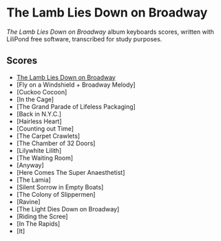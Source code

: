 # The Lamb Lies Down on Broadway
*The Lamb Lies Down on Broadway* album keyboards scores, written with LiliPond free software, transcribed for study purposes.

## Scores
* [The Lamb Lies Down on Broadway](the-lamb-lies-down-on-broadway)
* [Fly on a Windshield + Broadway Melody]
* [Cuckoo Cocoon]
* [In the Cage]
* [The Grand Parade of Lifeless Packaging]
* [Back in N.Y.C.]
* [Hairless Heart]
* [Counting out Time]
* [The Carpet Crawlets]
* [The Chamber of 32 Doors]
* [Lilywhite Lilith]
* [The Waiting Room]
* [Anyway]
* [Here Comes The Super Anaesthetist]
* [The Lamia]
* [Silent Sorrow in Empty Boats]
* [The Colony of Slippermen]
* [Ravine]
* [The Light Dies Down on Broadway]
* [Riding the Scree]
* [In The Rapids]
* [It]